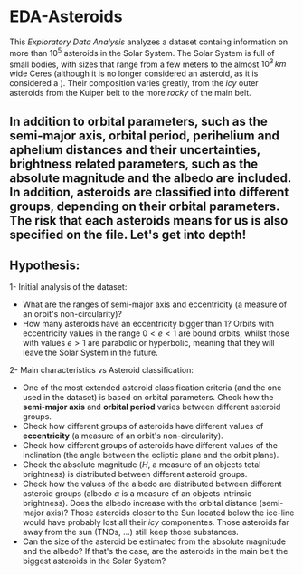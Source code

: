 # EDA-Asteroids

 This *Exploratory Data Analysis* analyzes a dataset containg information on more than $10^5$ asteroids in the Solar System. The Solar System is full of small bodies, with sizes that range from a few meters to the almost $10^3\,km$ wide Ceres (although it is no longer considered an asteroid, as it is considered a ). Their composition varies greatly, from the *icy* outer asteroids from the Kuiper belt to the more *rocky* of the main belt.
 
 In addition to orbital parameters, such as the semi-major axis, orbital period, perihelium and aphelium distances and their uncertainties, brightness related parameters, such as the absolute magnitude and the albedo are included. In addition, asteroids are classified into different groups, depending on their orbital parameters. The risk that each asteroids means for us is also specified on the file. Let's get into depth!
---
## Hypothesis:
1- Initial analysis of the dataset:
- What are the ranges of semi-major axis and eccentricity (a measure of an orbit's non-circularity)?
- How many asteroids have an eccentricity bigger than 1? Orbits with eccentricity values in the range $0 < e < 1$ are bound orbits, whilst those with values $e > 1$ are parabolic or hyperbolic, meaning that they will leave the Solar System in the future.

2- Main characteristics vs Asteroid classification:
- One of the most extended asteroid classification criteria (and the one used in the dataset) is based on orbital parameters. Check how the **semi-major axis** and **orbital period** varies between different asteroid groups.
- Check how different groups of asteroids have different values of **eccentricity** (a measure of an orbit's non-circularity).
- Check how different groups of asteroids have different values of the inclination (the angle between the ecliptic plane and the orbit plane).
- Check the absolute magnitude ($H$, a measure of an objects total brightness) is distributed between different asteroid groups.
- Check how the values of the albedo are distributed between different asteroid groups (albedo $\alpha$ is a measure of an objects intrinsic brightness). Does the albedo increase with the orbital distance (semi-major axis)? Those asteroids closer to the Sun located below the ice-line would have probably lost all their *icy* componentes. Those asteroids far away from the sun (TNOs, ...) still keep those substances.
- Can the size of the asteroid be estimated from the absolute magnitude and the albedo? If that's the case, are the asteroids in the main belt the biggest asteroids in the Solar System?
